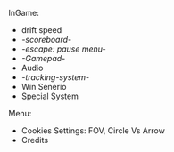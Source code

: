 InGame:

- drift speed
- _-scoreboard-_
- _-escape: pause menu-_
- _-Gamepad-_
- Audio
- _-tracking-system-_
- Win Senerio
- Special System

Menu:

- Cookies Settings: FOV, Circle Vs Arrow
- Credits
